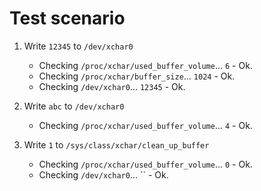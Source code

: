 # Test scenario

1. Write `12345` to `/dev/xchar0`
    - Checking `/proc/xchar/used_buffer_volume`... `6` - Ok.
    - Checking `/proc/xchar/buffer_size`... `1024` - Ok.
    - Checking `/dev/xchar0`... `12345` - Ok.

2. Write `abc` to `/dev/xchar0`
    - Checking `/proc/xchar/used_buffer_volume`... `4` - Ok.

3. Write `1` to `/sys/class/xchar/clean_up_buffer`
    - Checking `/proc/xchar/used_buffer_volume`... `0` - Ok.
    - Checking `/dev/xchar0`... `` - Ok.
